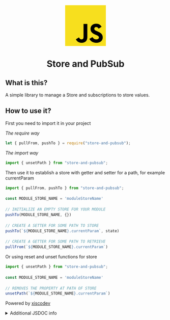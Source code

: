 <div style="display: -ms-flexbox; display: -webkit-flex; display: flex; -webkit-flex-direction: row; -ms-flex-direction: row; flex-direction: row; -webkit-flex-wrap: wrap; -ms-flex-wrap: wrap; flex-wrap: wrap; -webkit-justify-content: center; -ms-flex-pack: center; justify-content: center; -webkit-align-content: center; -ms-flex-line-pack: center; align-content: center; -webkit-align-items: center; -ms-flex-align: center; align-items: center;">
  <img style="-webkit-order: 0; -ms-flex-order: 0; order: 0; -webkit-flex: 0 1 auto; -ms-flex: 0 1 auto; flex: 0 1 auto; -webkit-align-self: auto; -ms-flex-item-align: auto; align-self: auto;" src="icon.png" />
</div>

<h1 style="text-align:center;">Store and PubSub</h1>

## What is this?

A simple library to manage a Store and subscriptions to store values.

## How to use it?

First you need to import it in your project

*The require way*

```js
let { pullFrom, pushTo } = require("store-and-pubsub");
```

*The import way*

```js
import { unsetPath } from "store-and-pubsub";
```

Then use it to establish a store with getter and setter for a path, for example currentParam

```js
import { pullFrom, pushTo } from "store-and-pubsub";

const MODULE_STORE_NAME = 'moduleStoreName'

// INITIALIZE AN EMPTY STORE FOR YOUR MODULE
pushTo(MODULE_STORE_NAME, {})

// CREATE A SETTER FOR SOME PATH TO STORE
pushTo(`${MODULE_STORE_NAME}.currentParam`, state)

// CREATE A GETTER FOR SOME PATH TO RETRIEVE
pullFrom(`${MODULE_STORE_NAME}.currentParam`)
```

Or using reset and unset functions for store

```js
import { unsetPath } from "store-and-pubsub";

const MODULE_STORE_NAME = 'moduleStoreName'

// REMOVES THE PROPERTY AT PATH OF STORE
unsetPath(`${MODULE_STORE_NAME}.currentParam`)
```

Powered by [xiscodev](https://xisco.dev)

<details>
<summary>Additional JSDOC info</summary>

### JSDOC

<!-- Generated by documentation.js. Update this documentation by updating the source code. -->

##### Table of Contents

*   [pullFrom](#pullfrom)
    *   [Parameters](#parameters)
*   [pushTo](#pushto)
    *   [Parameters](#parameters-1)
*   [pushValuesTo](#pushvaluesto)
    *   [Parameters](#parameters-2)
*   [unsetPath](#unsetpath)
    *   [Parameters](#parameters-3)
*   [subscribeToPath](#subscribetopath)
    *   [Parameters](#parameters-4)
*   [unsubscribeFromPath](#unsubscribefrompath)
    *   [Parameters](#parameters-5)
*   [unsubscribeCallback](#unsubscribecallback)
    *   [Parameters](#parameters-6)

#### pullFrom

Retrieves value from stored path.

Type: [Function](https://developer.mozilla.org/docs/Web/JavaScript/Reference/Statements/function)

##### Parameters

*   `path` **[string](https://developer.mozilla.org/docs/Web/JavaScript/Reference/Global_Objects/String)** locator string path to store

Returns **any** can be anything stored at given path, anythng stored returns undefined

#### pushTo

Push value to path.

Type: [Function](https://developer.mozilla.org/docs/Web/JavaScript/Reference/Statements/function)

##### Parameters

*   `path` **[string](https://developer.mozilla.org/docs/Web/JavaScript/Reference/Global_Objects/String)** locator string path to store
*   `newValue` **any** the value to push
*   `forceUpdate`   (optional, default `false`)

#### pushValuesTo

Push value to path.

Type: [Function](https://developer.mozilla.org/docs/Web/JavaScript/Reference/Statements/function)

##### Parameters

*   `path` **[string](https://developer.mozilla.org/docs/Web/JavaScript/Reference/Global_Objects/String)** locator string path to store
*   `values` **[object](https://developer.mozilla.org/docs/Web/JavaScript/Reference/Global_Objects/Object)** contains multiple keys and values to be pushed to store

#### unsetPath

Removes path stored.

Type: [Function](https://developer.mozilla.org/docs/Web/JavaScript/Reference/Statements/function)

##### Parameters

*   `path` **[string](https://developer.mozilla.org/docs/Web/JavaScript/Reference/Global_Objects/String)** locator string path to store

Returns **[boolean](https://developer.mozilla.org/docs/Web/JavaScript/Reference/Global_Objects/Boolean)** true if unset has been effective, otherwise returns false

#### subscribeToPath

Subscribes to stored path changes with given callback.

Type: [Function](https://developer.mozilla.org/docs/Web/JavaScript/Reference/Statements/function)

##### Parameters

*   `path` **[string](https://developer.mozilla.org/docs/Web/JavaScript/Reference/Global_Objects/String)** locator string path to store
*   `callback`  

Returns **any** reference to be used to single unsubscribe

#### unsubscribeFromPath

Unsubscribe from given paths were has subscribed.

Type: [Function](https://developer.mozilla.org/docs/Web/JavaScript/Reference/Statements/function)

##### Parameters

*   `path` **[string](https://developer.mozilla.org/docs/Web/JavaScript/Reference/Global_Objects/String)** locator string path to store

#### unsubscribeCallback

Unsubscribe from all paths were callback has subscribed.

Type: [Function](https://developer.mozilla.org/docs/Web/JavaScript/Reference/Statements/function)

##### Parameters

*   `callback` **[Function](https://developer.mozilla.org/docs/Web/JavaScript/Reference/Statements/function)** to unsubscribe

